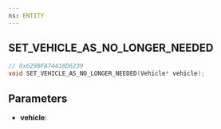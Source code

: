 ```yaml
---
ns: ENTITY
---
```

## SET_VEHICLE_AS_NO_LONGER_NEEDED

```c
// 0x629BFA74418D6239
void SET_VEHICLE_AS_NO_LONGER_NEEDED(Vehicle* vehicle);
```

## Parameters
* **vehicle**:
